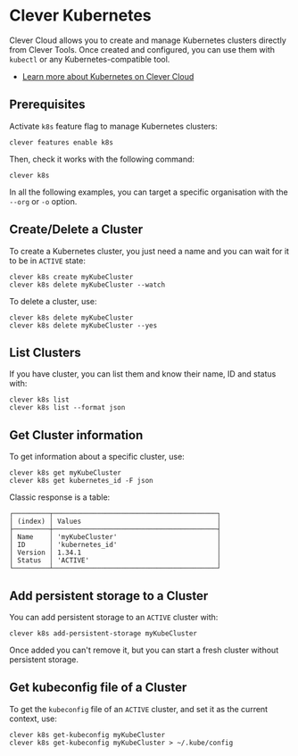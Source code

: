 # Clever Kubernetes

Clever Cloud allows you to create and manage Kubernetes clusters directly from Clever Tools. Once created and configured, you can use them with `kubectl` or any Kubernetes-compatible tool.

- [Learn more about Kubernetes on Clever Cloud](https://www.clever-cloud.com/doc/kubernetes/)

## Prerequisites

Activate `k8s` feature flag to manage Kubernetes clusters:

```
clever features enable k8s
```

Then, check it works with the following command:

```
clever k8s
```

In all the following examples, you can target a specific organisation with the `--org` or `-o` option.

## Create/Delete a Cluster

To create a Kubernetes cluster, you just need a name and you can wait for it to be in `ACTIVE` state:
```
clever k8s create myKubeCluster
clever k8s delete myKubeCluster --watch
```

To delete a cluster, use:
```
clever k8s delete myKubeCluster
clever k8s delete myKubeCluster --yes
```

## List Clusters

If you have cluster, you can list them and know their name, ID and status with:

```
clever k8s list
clever k8s list --format json
```

## Get Cluster information

To get information about a specific cluster, use:

```
clever k8s get myKubeCluster
clever k8s get kubernetes_id -F json
```

Classic response is a table:

```
┌─────────┬─────────────────────────────────────────┐
│ (index) │ Values                                  │
├─────────┼─────────────────────────────────────────┤
│ Name    │ 'myKubeCluster'                         │
│ ID      │ 'kubernetes_id'                         │
│ Version │ 1.34.1                                  │
│ Status  │ 'ACTIVE'                                │
└─────────┴─────────────────────────────────────────┘
```

## Add persistent storage to a Cluster

You can add persistent storage to an `ACTIVE` cluster with:

```
clever k8s add-persistent-storage myKubeCluster
```

Once added you can't remove it, but you can start a fresh cluster without persistent storage.

## Get kubeconfig file of a Cluster

To get the `kubeconfig` file of an `ACTIVE` cluster, and set it as the current context, use:

```
clever k8s get-kubeconfig myKubeCluster
clever k8s get-kubeconfig myKubeCluster > ~/.kube/config
```
